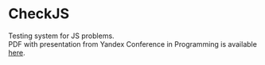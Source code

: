 # CheckJS
Testing system for JS problems.<br />
PDF with presentation from Yandex Conference in Programming is available [here](https://drive.google.com/file/d/1fHfP_8uaq3ji6dyqssvDUzVuwguEI5MV/view?usp=sharing).
